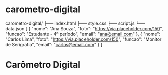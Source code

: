 # carometro-digital
carometro-digital/
├── index.html
├── style.css
├── script.js
└── data.json
[
  {
    "nome": "Ana Souza",
    "foto": "https://via.placeholder.com/150",
    "funcao": "Estudante - 4º período",
    "email": "ana@email.com"
  },
  {
    "nome": "Carlos Lima",
    "foto": "https://via.placeholder.com/150",
    "funcao": "Monitor de Serigrafia",
    "email": "carlos@email.com"
  }
]<!DOCTYPE html>
<html lang="pt-br">
<head>
  <meta charset="UTF-8" />
  <meta name="viewport" content="width=device-width, initial-scale=1.0"/>
  <title>Carômetro Digital</title>
  <link rel="stylesheet" href="style.css" />
</head>
<body>
  <h1>Carômetro Digital</h1>
  <div id="carometro" class="grid"></div>

  <script src="script.js"></script>
</body>
</html>

